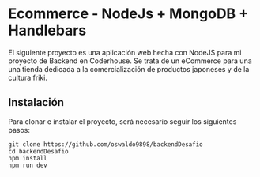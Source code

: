 # Ecommerce - NodeJs + MongoDB + Handlebars

El siguiente proyecto es una aplicación web hecha con NodeJS para mi proyecto de Backend en Coderhouse. Se trata de un eCommerce para una una tienda dedicada a la comercialización de productos japoneses y de la cultura friki. 

## Instalación

Para clonar e instalar el proyecto, será necesario seguir los siguientes pasos:

```shell
git clone https://github.com/oswaldo9898/backendDesafio
cd backendDesafio
npm install
npm run dev
```
